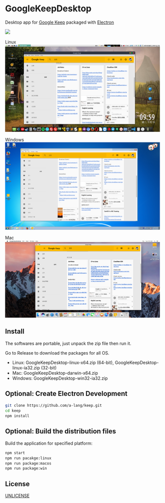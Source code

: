 # GoogleKeepDesktop 

Desktop app for [Google Keep][google-keep] packaged with [Electron][electron]

![](screenshot.png)

Linux
![](screenshot-linux.png)

Windows
![](screenshot-win.png)

Mac
![](screenshot-mac.png)

## Install

The softwares are portable, just unpack the zip file then run it. 

Go to Release to download the packages for all OS.

* Linux: GoogleKeepDesktop-linux-x64.zip (64-bit), GoogleKeepDesktop-linux-ia32.zip (32-bit)
* Mac: GoogleKeepDesktop-darwin-x64.zip
* Windows: GoogleKeepDesktop-win32-ia32.zip


## Optional: Create Electron Development

```sh
git clone https://github.com/a-lang/keep.git
cd keep
npm install
```

## Optional: Build the distribution files

Build the application for specified platform:

```sh
npm start
npm run pacakge:linux
npm run package:macos
npm run package:win
```

## License

[UNLICENSE][unlicense]

[google-keep]: https://keep.google.com
[electron]: http://electron.atom.io
[unlicense]: http://unlicense.org
